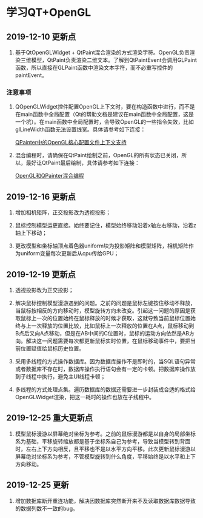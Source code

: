 # 学习QT+OpenGL

## 2019-12-10 更新点

1. 基于QtOpenGLWidget + QtPaint混合渲染的方式渲染字符。OpenGL负责渲染三维模型，QtPaint负责渲染二维文本。了解到QtPaintEvent会调用GLPaint函数，所以直接在GLPaint函数中渲染文本字符，而不必重写控件的paintEvent。

### 注意事项

1. QOpenGLWidget控件配置OpenGL上下文时，要在构造函数中进行，而不是在main函数中全局配置（Qt的帮助文档是建议在main函数中全局配置，这是一个坑）。在main函数中全局配置时，会导致OpenGL的一些指令失效，比如glLineWidth函数无法设置线宽。具体请参考如下连接：

    [QPainter中的OpenGL核心配置文件上下文支持](https://www.qt.io/blog/2017/01/27/opengl-core-profile-context-support-qpainter)

2. 混合编程时，请确保在QtPaint绘制之前，OpenGL的所有状态已关闭，所以，最好让QtPaint最后绘制，具体请参考如下连接：

    [OpenGL和QPainter混合编程](https://www.qt.io/blog/2011/11/21/qt-commercial-support-weekly-4-mixing-opengl-and-qpainter-qt-4-5-x-with-sun-studio-12-2)

## 2019-12-16 更新点

1. 增加相机矩阵，正交投影改为透视投影；

2. 鼠标控制模型运更直接。始终要记住，模型始终移动沿着x轴左右移动，沿着z轴上下移动；

3. 更改模型和坐标轴顶点着色器uniform块为投影矩阵和模型矩阵，相机矩阵作为uniform变量每次更新后从cpu传给GPU；

## 2019-12-19 更新点

1. 透视投影改为正交投影；

2. 解决鼠标控制模型漫游遇到的问题。之前的问题是鼠标左键按住移动不释放，当鼠标按相反的方向移动时，模型旋转方向未改变。引起这一问题的原因是获取鼠标上一次的位置始终在鼠标释放的时候才获取，这就导致当前鼠标位置始终与上一次释放的位置比较，比如鼠标上一次释放的位置在A点，鼠标移动到B点后又向A点移动，但是在AB中间的C位置时，鼠标的运动方向依然是AB方向。解决这一问题需要每次都更新鼠标实时位置，在鼠标移动事件中，要把当前位置赋值给鼠标历史位置。

3. 采用多线程的方式操作数据库。因为数据库操作不是即时的，当SQL语句异常或者数据库不存在时，数据库操作执行语句会有一定的卡顿。把数据库操作放到子线程中执行，避免主UI线程卡顿；

4. 多线程的方式处理点集。遍历数据库的数据还需要进一步封装成合适的格式给OpenGLWidget渲染，把这一耗时的操作也放在子线程中。

## 2019-12-25 重大更新点

1. 模型鼠标漫游以屏幕绝对坐标为参考。之前的鼠标漫游都是以自身的局部坐标系为基础，平移旋转缩放都是基于坐标系自己为参考，导致当模型转到背面时，左右上下方向相反，且平移也不是以水平方向平移。此次更新鼠标漫游以屏幕绝对坐标系为参考，不管模型旋转到什么角度，平移始终是以水平和上下方向移动。

## 2019-12-25 更新

1. 增加数据库断开重连功能，解决因数据库突然断开来不及读取数据库数据导致的数据列数不一致的bug。

